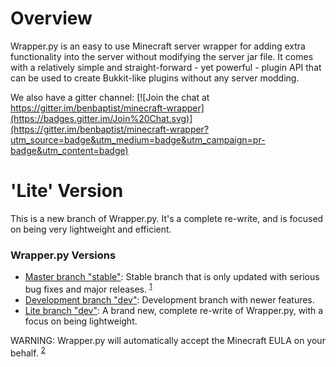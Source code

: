 # Overview #
Wrapper.py is an easy to use Minecraft server wrapper for adding extra functionality into the server without modifying
the server jar file. It comes with a relatively simple and straight-forward - yet powerful - plugin API that can be used
to create Bukkit-like plugins without any server modding.

We also have a gitter channel: [![Join the chat at https://gitter.im/benbaptist/minecraft-wrapper](https://badges.gitter.im/Join%20Chat.svg)](https://gitter.im/benbaptist/minecraft-wrapper?utm_source=badge&utm_medium=badge&utm_campaign=pr-badge&utm_content=badge)

# 'Lite' Version #
This is a new branch of Wrapper.py. It's a complete re-write, and is focused on being very lightweight and efficient.

###  **Wrapper.py Versions**

 - [Master branch "stable"](https://github.com/benbaptist/minecraft-wrapper/tree/master):  Stable branch that is only updated with serious bug fixes and major releases. <sup id="a1">[1](#f1)</sup>
 - [Development branch "dev"](https://github.com/benbaptist/minecraft-wrapper/tree/development):  Development branch with newer features.
 - [Lite branch "dev"](https://github.com/benbaptist/minecraft-wrapper/tree/development):  A brand new, complete re-write of Wrapper.py, with a focus on being lightweight.

WARNING: Wrapper.py will automatically accept the Minecraft EULA on your behalf. <sup id="a2">[2](#f2)</sup>
